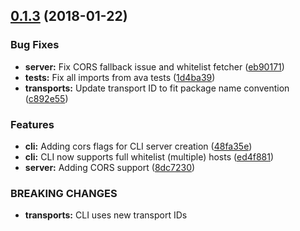 <a name="0.1.3"></a>
## [0.1.3](https://github.com/namics/node-remlog/compare/@namics/remlog-server@0.1.3...@namics/remlog-server@0.1.3) (2018-01-22)


### Bug Fixes

* **server:** Fix CORS fallback issue and whitelist fetcher ([eb90171](https://github.com/namics/node-remlog/commit/eb90171))
* **tests:** Fix all imports from ava tests ([1d4ba39](https://github.com/namics/node-remlog/commit/1d4ba39))
* **transports:** Update transport ID to fit package name convention ([c892e55](https://github.com/namics/node-remlog/commit/c892e55))


### Features

* **cli:** Adding cors flags for CLI server creation ([48fa35e](https://github.com/namics/node-remlog/commit/48fa35e))
* **cli:** CLI now supports full whitelist (multiple) hosts ([ed4f881](https://github.com/namics/node-remlog/commit/ed4f881))
* **server:** Adding CORS support ([8dc7230](https://github.com/namics/node-remlog/commit/8dc7230))


### BREAKING CHANGES

* **transports:** CLI uses new transport IDs



